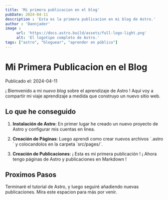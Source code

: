 ```yaml
---
title: 'Mi primera publicacion en el blog'
pubDate: 2024-04-11
description : 'Esta es la primera publicacion en mi blog de Astro.'
author : 'Dannjader'
image :
     url: 'https://docs.astro.build/assets/full-logo-light.png'
     alt: 'El logotipo completo de Astro.'
tags: ["astro", "bloguear", "aprender en público"]
---
```

# Mi Primera Publicacion en el Blog

Publicado el: 2024-04-11

¡ Biemvenido a mi _nuevo blog_ sobre el aprendizaje de Astro ! Aquí voy a compartir mi viaje aprendizaje a medida que construyo un nuevo sitio web.

## Lo que he conseguido

1. **Instalación de Astro**: En primer lugar he creado un nuevo proyecto de Astro y configurar mis cuentas en linea.

2. **Creación de Páginas**: Luego aprendi como crear nuevos archivos ´.astro´ y colocandolos en la carpeta ´src/pages/´.

3. **Creación de Publicaciones**: ¡ Esta es mi primera publicación ! ¡ Ahora tengo páginas de Astro y publicaciones en Markdown !

## Proximos Pasos

Terminaré el tutorial de Astro, y luego seguiré añadiendo nuevas publicaciones. Mira este espacion para más por venir.